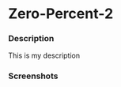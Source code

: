 <h1>Zero-Percent-2</h1>

<h3>Description</h3>

<p>
   This is my description
   </p>
  
  <h3>Screenshots</h3>
